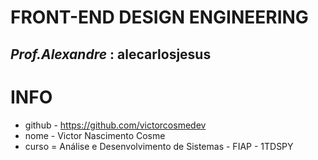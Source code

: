 # FRONT-END DESIGN ENGINEERING

## _Prof.Alexandre_ : alecarlosjesus

# INFO
- github -  https://github.com/victorcosmedev
- nome - Victor Nascimento Cosme
- curso = Análise e Desenvolvimento de Sistemas - FIAP - 1TDSPY
  
